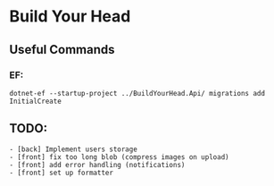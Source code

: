 # Build Your Head

## Useful Commands

### EF:
    dotnet-ef --startup-project ../BuildYourHead.Api/ migrations add InitialCreate


## TODO:
    - [back] Implement users storage
    - [front] fix too long blob (compress images on upload)
    - [front] add error handling (notifications)
    - [front] set up formatter